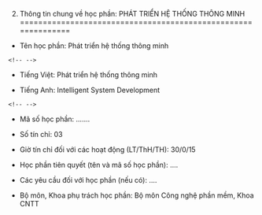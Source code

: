 2. Thông tin chung về học phần: PHÁT TRIỂN HỆ THỐNG THÔNG MINH
==============================================================

-   Tên học phần: Phát triển hệ thống thông minh

```{=html}
<!-- -->
```
-   Tiếng Việt: Phát triển hệ thống thông minh

-   Tiếng Anh: Intelligent System Development

```{=html}
<!-- -->
```
-   Mã số học phần: \...\....

-   Số tín chỉ: 03

-   Giờ tín chỉ đối với các hoạt động (LT/ThH/TH): 30/0/15

-   Học phần tiên quyết (tên và mã số học phần): \....

-   Các yêu cầu đối với học phần (nếu có): \....

-   Bộ môn, Khoa phụ trách học phần: Bộ môn Công nghệ phần mềm, Khoa
    CNTT

